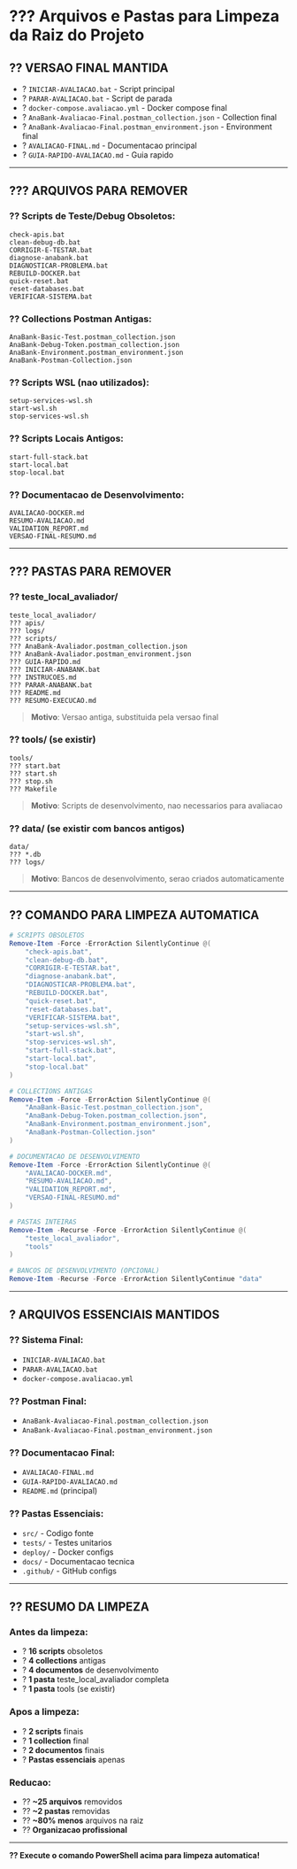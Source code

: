 # ??? Arquivos e Pastas para Limpeza da Raiz do Projeto

## ?? **VERSAO FINAL MANTIDA**
- ? `INICIAR-AVALIACAO.bat` - Script principal
- ? `PARAR-AVALIACAO.bat` - Script de parada
- ? `docker-compose.avaliacao.yml` - Docker compose final
- ? `AnaBank-Avaliacao-Final.postman_collection.json` - Collection final
- ? `AnaBank-Avaliacao-Final.postman_environment.json` - Environment final
- ? `AVALIACAO-FINAL.md` - Documentacao principal
- ? `GUIA-RAPIDO-AVALIACAO.md` - Guia rapido

---

## ??? **ARQUIVOS PARA REMOVER**

### **?? Scripts de Teste/Debug Obsoletos:**
```
check-apis.bat
clean-debug-db.bat
CORRIGIR-E-TESTAR.bat
diagnose-anabank.bat
DIAGNOSTICAR-PROBLEMA.bat
REBUILD-DOCKER.bat
quick-reset.bat
reset-databases.bat
VERIFICAR-SISTEMA.bat
```

### **?? Collections Postman Antigas:**
```
AnaBank-Basic-Test.postman_collection.json
AnaBank-Debug-Token.postman_collection.json
AnaBank-Environment.postman_environment.json
AnaBank-Postman-Collection.json
```

### **?? Scripts WSL (nao utilizados):**
```
setup-services-wsl.sh
start-wsl.sh
stop-services-wsl.sh
```

### **?? Scripts Locais Antigos:**
```
start-full-stack.bat
start-local.bat
stop-local.bat
```

### **?? Documentacao de Desenvolvimento:**
```
AVALIACAO-DOCKER.md
RESUMO-AVALIACAO.md
VALIDATION_REPORT.md
VERSAO-FINAL-RESUMO.md
```

---

## ??? **PASTAS PARA REMOVER**

### **?? teste_local_avaliador/** 
```
teste_local_avaliador/
??? apis/
??? logs/
??? scripts/
??? AnaBank-Avaliador.postman_collection.json
??? AnaBank-Avaliador.postman_environment.json
??? GUIA-RAPIDO.md
??? INICIAR-ANABANK.bat
??? INSTRUCOES.md
??? PARAR-ANABANK.bat
??? README.md
??? RESUMO-EXECUCAO.md
```
> **Motivo**: Versao antiga, substituida pela versao final

### **?? tools/** (se existir)
```
tools/
??? start.bat
??? start.sh
??? stop.sh
??? Makefile
```
> **Motivo**: Scripts de desenvolvimento, nao necessarios para avaliacao

### **?? data/** (se existir com bancos antigos)
```
data/
??? *.db
??? logs/
```
> **Motivo**: Bancos de desenvolvimento, serao criados automaticamente

---

## ?? **COMANDO PARA LIMPEZA AUTOMATICA**

```powershell
# SCRIPTS OBSOLETOS
Remove-Item -Force -ErrorAction SilentlyContinue @(
    "check-apis.bat",
    "clean-debug-db.bat", 
    "CORRIGIR-E-TESTAR.bat",
    "diagnose-anabank.bat",
    "DIAGNOSTICAR-PROBLEMA.bat",
    "REBUILD-DOCKER.bat",
    "quick-reset.bat", 
    "reset-databases.bat",
    "VERIFICAR-SISTEMA.bat",
    "setup-services-wsl.sh",
    "start-wsl.sh",
    "stop-services-wsl.sh",
    "start-full-stack.bat",
    "start-local.bat",
    "stop-local.bat"
)

# COLLECTIONS ANTIGAS
Remove-Item -Force -ErrorAction SilentlyContinue @(
    "AnaBank-Basic-Test.postman_collection.json",
    "AnaBank-Debug-Token.postman_collection.json", 
    "AnaBank-Environment.postman_environment.json",
    "AnaBank-Postman-Collection.json"
)

# DOCUMENTACAO DE DESENVOLVIMENTO
Remove-Item -Force -ErrorAction SilentlyContinue @(
    "AVALIACAO-DOCKER.md",
    "RESUMO-AVALIACAO.md", 
    "VALIDATION_REPORT.md",
    "VERSAO-FINAL-RESUMO.md"
)

# PASTAS INTEIRAS
Remove-Item -Recurse -Force -ErrorAction SilentlyContinue @(
    "teste_local_avaliador",
    "tools"
)

# BANCOS DE DESENVOLVIMENTO (OPCIONAL)
Remove-Item -Recurse -Force -ErrorAction SilentlyContinue "data"
```

---

## ? **ARQUIVOS ESSENCIAIS MANTIDOS**

### **?? Sistema Final:**
- `INICIAR-AVALIACAO.bat`
- `PARAR-AVALIACAO.bat` 
- `docker-compose.avaliacao.yml`

### **?? Postman Final:**
- `AnaBank-Avaliacao-Final.postman_collection.json`
- `AnaBank-Avaliacao-Final.postman_environment.json`

### **?? Documentacao Final:**
- `AVALIACAO-FINAL.md`
- `GUIA-RAPIDO-AVALIACAO.md`
- `README.md` (principal)

### **?? Pastas Essenciais:**
- `src/` - Codigo fonte
- `tests/` - Testes unitarios
- `deploy/` - Docker configs 
- `docs/` - Documentacao tecnica
- `.github/` - GitHub configs

---

## ?? **RESUMO DA LIMPEZA**

### **Antes da limpeza:**
- ? **16 scripts** obsoletos
- ? **4 collections** antigas
- ? **4 documentos** de desenvolvimento  
- ? **1 pasta** teste_local_avaliador completa
- ? **1 pasta** tools (se existir)

### **Apos a limpeza:**
- ? **2 scripts** finais
- ? **1 collection** final
- ? **2 documentos** finais
- ? **Pastas essenciais** apenas

### **Reducao:**
- ?? **~25 arquivos** removidos
- ?? **~2 pastas** removidas  
- ?? **~80% menos** arquivos na raiz
- ?? **Organizacao profissional**

---

**?? Execute o comando PowerShell acima para limpeza automatica!**
